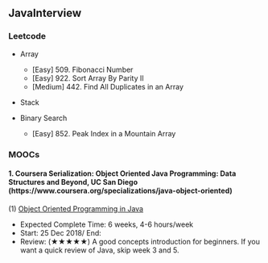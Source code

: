 JavaInterview
--
<h3>Leetcode</h3>

   * Array
      * [Easy] 509. Fibonacci Number
      * [Easy] 922. Sort Array By Parity II
      * [Medium] 442. Find All Duplicates in an Array
   * Stack

   * Binary Search
      * [Easy] 852. Peak Index in a Mountain Array


<h3>MOOCs</h3>
<h4>1. Coursera Serialization: Object Oriented Java Programming: Data Structures and Beyond, UC San Diego (https://www.coursera.org/specializations/java-object-oriented)</h4>

   (1) [Object Oriented Programming in Java](https://www.coursera.org/learn/object-oriented-java?specialization=java-object-oriented)</br>
   * Expected Complete Time: 6 weeks, 4-6 hours/week 
   * Start: 25 Dec 2018/ End:
   * Review: (★★★★★)
      A good concepts introduction for beginners. If you want a quick review of Java, skip week 3 and 5.
